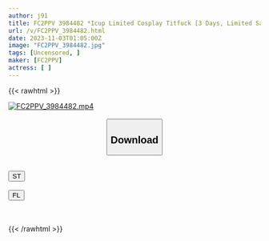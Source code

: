 ```yaml
---
author: j91
title: FC2PPV 3984482 *Icup Limited Cosplay Titfuck [3 Days, Limited Sale] Bulka Sanctuary Neat Big Breasts Icup Otoha Plays The Addictive Role ~ Rock-Paper-Scissors Titfuck Or Sex [cen]
url: /v/FC2PPV_3984482.html
date: 2023-11-03T01:05:00Z
image: "FC2PPV_3984482.jpg"
tags: [Uncensored, ]
maker: [FC2PPV]
actress: [ ]
---
```



{{< rawhtml >}}

<div class="video" data-videoid="eaMxVklb4kFJrl">
    <a href="javascript:;">
        <img src="https://my.j91.asia/v/FC2PPV_3984482.jpg" width="WIDTH" height="HEIGHT" alt="FC2PPV_3984482.mp4" loading="lazy">
    </a>
</div>

<script type="text/javascript" src="https://j91.asia/asset/on-demand-st.js"></script>

<br>
  <link rel="stylesheet" href="https://j91.asia/asset/bs5.css">
  
  <center>
  <button class="btn btn-primary" type="button" data-bs-toggle="collapse" data-bs-target=".multi-collapse" aria-expanded="false" aria-controls="multiCollapseExample1 multiCollapseExample2"><h2>Download</h2></button></center>
</p>
<div class="row">
  <div class="col">
    <div class="collapse multi-collapse" id="multiCollapseExample1">
      <div class="card card-body">
	      	      <br>
<div class="buttons">  
<a href="https://streamtape.to/v/eaMxVklb4kFJrl" target="_blank"><button class="btn-hover color-3"><i class="fa fa-download"></i> ST</button></a></div>
    </div>
  </div>
</div>
  <div class="col">
    <div class="collapse multi-collapse" id="multiCollapseExample2">
      <div class="card card-body">
	      <br>
<div class="buttons">
    <a href="https://filelions.online/f/zfhhzeh2946e" target="_blank"><button class="btn-hover color-9"><i class="fa fa-download"></i> FL</button></a></div>
<br><br>
      </div>
    </div>
  </div>
</div>

{{< /rawhtml >}}